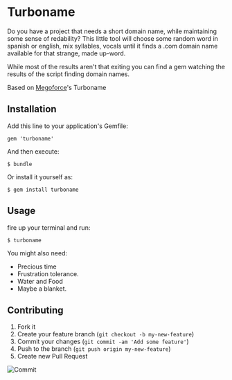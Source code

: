 # Turboname

Do you have a project that needs a short domain name, while maintaining some sense of redability?
This little tool will choose some random word in spanish or english, mix syllables, vocals until it finds a .com domain name available for that strange, made up-word.

While most of the results aren't that exiting you can find a gem watching the results of the script finding domain names.

Based on [Megoforce](https://github.com/megoforce/turboname)'s Turboname

## Installation

Add this line to your application's Gemfile:

    gem 'turboname'

And then execute:

    $ bundle

Or install it yourself as:

    $ gem install turboname

## Usage

fire up your terminal and run:

    $ turboname

You might also need:

- Precious time
- Frustration tolerance.
- Water and Food
- Maybe a blanket.

## Contributing

1. Fork it
2. Create your feature branch (`git checkout -b my-new-feature`)
3. Commit your changes (`git commit -am 'Add some feature'`)
4. Push to the branch (`git push origin my-new-feature`)
5. Create new Pull Request

![Commit](http://i.imgur.com/jQL14.png)